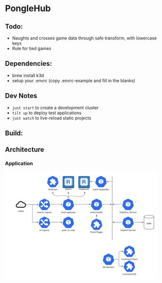 # PongleHub

## Todo:

- Naughts and crosses game data through safe transform, with lowercase keys
- Rule for tied games

## Dependencies:

- brew install k3d
- setup your .envrc (copy .envrc-example and fill in the blanks)

## Dev Notes

- `just start` to create a development cluster
- `tilt up` to deploy test applications
- `just watch` to live-reload static projects 

## Build:

## Architecture

### Application

![](docs/pongle-architecture.png)
